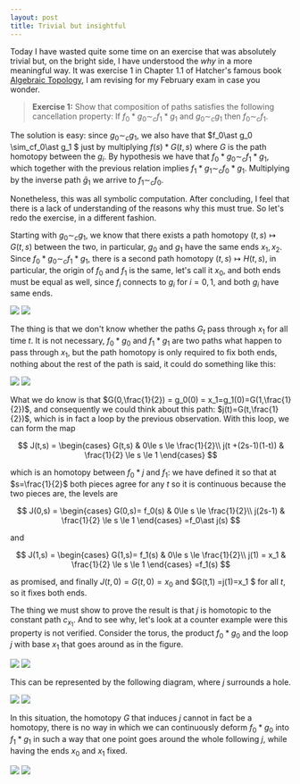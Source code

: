 ```yaml
---
layout: post
title: Trivial but insightful
---
```


Today I have wasted quite some time on an exercise that was absolutely trivial but, on the bright side, I have understood the *why*  in a more meaningful way. It was exercise 1 in Chapter 1.1 of Hatcher's famous book [Algebraic Topology](http://pi.math.cornell.edu/~hatcher/AT/ATpage.html), I am revising for my February exam in case you wonder.

> **Exercise 1:**  Show that composition of paths satisfies the following cancellation property: If $f_0 \ast  g_0 \sim_c f_1 \ast g_1$ and $g_0 \sim_c g_1$ then $f_0 \sim_c f_1$.

The solution is easy: since $g_0\sim_cg_1$, we also have that $f_0\ast g_0 \sim_cf_0\ast g_1 $ just by multiplying $f(s)\ast G(t,s)$ where $G$ is the path homotopy between the $g_i$. By hypothesis we have that $f_0\ast g_0\sim_cf_1\ast g_1$, which together with the previous relation implies $f_1\ast g_1\sim_cf_0\ast g_1$. Multiplying by the inverse path $\bar g_1$ we arrive to $f_1 \sim_c f_0$.

Nonetheless, this was all symbolic computation. After concluding, I feel that there is a lack of understanding of the reasons why this must true. So let's redo the exercise, in a different fashion.

Starting with $g_0\sim_cg_1$, we know that there exists a path homotopy $(t,s)\mapsto G(t,s)$ between the two, in particular, $g_0$ and $g_1$ have the same ends $x_1,x_2$. Since $f_0\ast g_0\sim_cf_1\ast g_1$, there is a second path homotopy $(t,s)\mapsto H(t,s)$, in particular, the origin of $f_0$ and $f_1$ is the same, let's call it $x_0$, and both ends must be equal as well, since $f_i$ connects to $g_i$ for $i=0,1$, and both $g_i$ have same ends.

<img src="/pictures/2021-01-02-trivial but insightful/diagram-1-light@2x.png" class="pic_lightmode">
<img src="/pictures/2021-01-02-trivial but insightful/diagram-1-dark@2x.png" class="pic_darkmode">

The thing is that we don't know whether the paths $G_t$ pass through $x_1$ for all time $t$. It is not necessary, $f_0\ast g_0$ and $f_1\ast g_1$ are two paths  what happen to pass through $x_1$, but the path homotopy is only required to fix both ends, nothing about the rest of the path is said, it could do something like this:

<img src="/pictures/2021-01-02-trivial but insightful/diagram-2-light@2x.png" class="pic_lightmode">
<img src="/pictures/2021-01-02-trivial but insightful/diagram-2-dark@2x.png" class="pic_darkmode">

What we do know is that $G(0,\frac{1}{2}) = g_0(0) = x_1=g_1(0)=G(1,\frac{1}{2})$, and consequently we could think about this path: $j(t)=G(t,\frac{1}{2})$, which is in fact a loop by the previous observation. With this loop, we can form the map


$$
J(t,s) = \begin{cases}
G(t,s) & 0\le s \le \frac{1}{2}\\
j(t +(2s-1)(1-t)) & \frac{1}{2} \le s \le 1
\end{cases}
$$


which is an homotopy between $f_0\ast j$ and $f_1$: we have defined it so that at $s=\frac{1}{2}$ both pieces agree for any $t$ so it is continuous because the two pieces are, the levels are


$$
J(0,s) = \begin{cases}
G(0,s)= f_0(s) & 0\le s \le \frac{1}{2}\\
j(2s-1) & \frac{1}{2} \le s \le 1
\end{cases}
=f_0\ast j(s)
$$


and


$$
J(1,s) = \begin{cases}
G(1,s)= f_1(s) & 0\le s \le \frac{1}{2}\\
j(1) = x_1 & \frac{1}{2} \le s \le 1
\end{cases}
=f_1(s)
$$


as promised, and finally $J(t,0) = G(t,0)=x_0$ and $G(t,1) =j(1)=x_1 $ for all $t$, so it fixes both ends.

The thing we must show to prove the result is that $j$ is homotopic to the constant path $c_{x_1}$. And to see why, let's look at a counter example were this property is not verified. Consider the torus, the product $f_0\ast g_0$ and the loop $j$ with base $x_1$ that goes around as in the figure.

<img src="/pictures/2021-01-02-trivial but insightful/diagram-3-light@2x.png" class="pic_lightmode">
<img src="/pictures/2021-01-02-trivial but insightful/diagram-3-dark@2x.png" class="pic_darkmode">

This can be represented by the following diagram, where $j$ surrounds a hole.

<img src="/pictures/2021-01-02-trivial but insightful/diagram-4-light@2x.png" class="pic_lightmode">
<img src="/pictures/2021-01-02-trivial but insightful/diagram-4-dark@2x.png" class="pic_darkmode">

In this situation, the homotopy $G$ that induces $j$ cannot in fact be a homotopy, there is no way in which we can continuously deform $f_0\ast g_0$  into $f_1\ast g_1$ in such a way that one point goes around the whole following $j$, while having the ends $x_0$ and $x_1$ fixed.

<img src="/pictures/2021-01-02-trivial but insightful/diagram-5-light@2x.png" class="pic_lightmode">
<img src="/pictures/2021-01-02-trivial but insightful/diagram-5-dark@2x.png" class="pic_darkmode">
